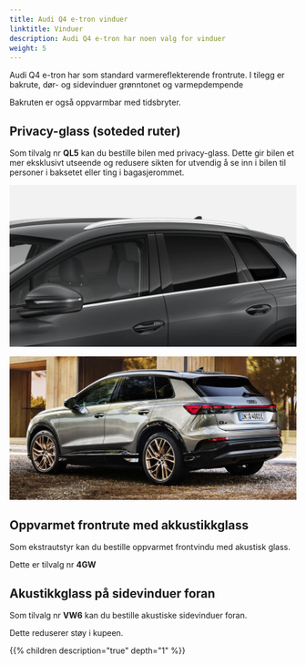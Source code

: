 ```yaml
---
title: Audi Q4 e-tron vinduer
linktitle: Vinduer
description: Audi Q4 e-tron har noen valg for vinduer
weight: 5
---
```


Audi Q4 e-tron har som standard varmereflekterende frontrute. I tilegg er bakrute, dør- og sidevinduer grønntonet og varmepdempende

Bakruten er også oppvarmbar med tidsbryter.

## Privacy-glass (soteded ruter)

Som tilvalg nr **QL5** kan du bestille bilen med privacy-glass. Dette gir bilen et mer eksklusivt utseende
og redusere sikten for utvendig å se inn i bilen til personer i baksetet eller ting
i bagasjerommet.

![Panoramic roof](privacywindows.jpg "Privacy-glass")

![Privacy windows](paint_typhoongrey_2.jpg "Privacy-glass på Audi Q4 e-tron i tyfongrå. Gjør bilen ekstra tøff" )

## Oppvarmet frontrute med akkustikkglass

Som ekstrautstyr kan du bestille oppvarmet frontvindu med akustisk glass.

Dette er tilvalg nr **4GW**

## Akustikkglass på sidevinduer foran

Som tilvalg nr **VW6** kan du bestille akustiske sidevinduer foran.

Dette reduserer støy i kupeen.

{{% children description="true" depth="1" %}}

